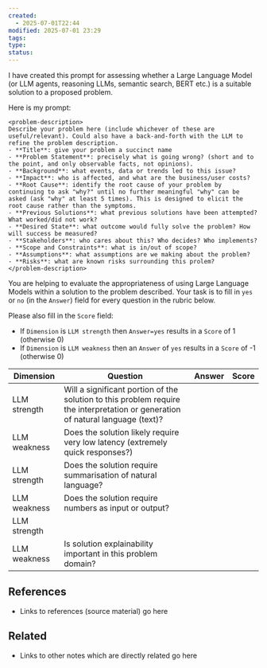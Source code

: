 ```yaml
---
created:
  - 2025-07-01T22:44
modified: 2025-07-01 23:29
tags: 
type: 
status: 
---
```

I have created this prompt for assessing whether a Large Language Model (or LLM agents, reasoning LLMs, semantic search, BERT etc.) is a suitable solution to a proposed problem.

Here is my prompt: 

```
<problem-description>
Describe your problem here (include whichever of these are useful/relevant). Could also have a back-and-forth with the LLM to refine the problem description. 
- **Title**: give your problem a succinct name
- **Problem Statement**: precisely what is going wrong? (short and to the point, and only observable facts, not opinions). 
- **Background**: what events, data or trends led to this issue?
- **Impact**: who is affected, and what are the business/user costs?
- **Root Cause**: identify the root cause of your problem by continuing to ask "why?" until no further meaningful "why" can be asked (ask "why" at least 5 times). This is designed to elicit the root cause rather than the symptoms.
- **Previous Solutions**: what previous solutions have been attempted? What worked/did not work?
- **Desired State**: what outcome would fully solve the problem? How will success be measured?
- **Stakeholders**: who cares about this? Who decides? Who implements?
- **Scope and Constraints**: what is in/out of scope?
- **Assumptions**: what assumptions are we making about the problem?
- **Risks**: what are known risks surrounding this prolem?
</problem-description>
```

You are helping to evaluate the appropriateness of using Large Language Models within a solution to the problem described. Your task is to fill in `yes` or `no` (in the `Answer`) field for every question in the rubric below.

Please also fill in the `Score` field:
- If `Dimension` is `LLM strength` then `Answer=yes` results in a `Score` of 1 (otherwise 0)
- If `Dimension` is `LLM weakness` then an `Answer` of `yes` results in a `Score` of -1 (otherwise 0)

| Dimension    | Question                                                                                                                        | Answer | Score |
| ------------ | ------------------------------------------------------------------------------------------------------------------------------- | ------ | ----- |
| LLM strength | Will a significant portion of the solution to this problem require the interpretation or generation of natural language (text)? |        |       |
| LLM weakness | Does the solution likely require very low latency (extremely quick responses?)                                                  |        |       |
| LLM strength | Does the solution require summarisation of natural language?                                                                    |        |       |
| LLM weakness | Does the solution require numbers as input or output?                                                                           |        |       |
| LLM strength |                                                                                                                                 |        |       |
| LLM weakness | Is solution explainability important in this problem domain?                                                                    |        |       |

## References

* Links to references (source material) go here
## Related

* Links to other notes which are directly related go here